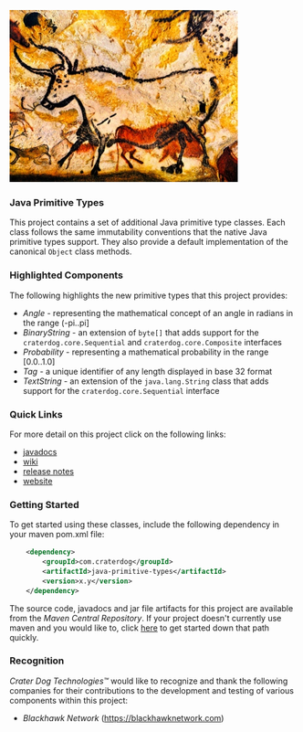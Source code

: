 ![Java Primitive Types](https://github.com/craterdog/java-primitive-types/blob/master/docs/images/CavePainting.jpg)

### Java Primitive Types
This project contains a set of additional Java primitive type classes. Each class follows the same immutability
conventions that the native Java primitive types support. They also provide a default implementation
of the canonical `Object` class methods.

### Highlighted Components
The following highlights the new primitive types that this project provides:

 * *Angle* - representing the mathematical concept of an angle in radians in the range (-pi..pi]
 * *BinaryString* - an extension of `byte[]` that adds support for the `craterdog.core.Sequential` and
`craterdog.core.Composite` interfaces
 * *Probability* - representing a mathematical probability in the range [0.0..1.0]
 * *Tag* - a unique identifier of any length displayed in base 32 format
 * *TextString* - an extension of the `java.lang.String` class that adds support for the `craterdog.core.Sequential`
interface

### Quick Links
For more detail on this project click on the following links:

 * [javadocs](https://craterdog.github.io/java-primitive-types/latest/index.html)
 * [wiki](https://github.com/craterdog/java-primitive-types/wiki)
 * [release notes](https://github.com/craterdog/java-primitive-types/wiki/Releases)
 * [website](https://craterdog.com)

### Getting Started
To get started using these classes, include the following dependency in your maven pom.xml file:

```xml
    <dependency>
        <groupId>com.craterdog</groupId>
        <artifactId>java-primitive-types</artifactId>
        <version>x.y</version>
    </dependency>
```

The source code, javadocs and jar file artifacts for this project are available from the
_Maven Central Repository_. If your project doesn't currently use maven and you would like to,
click [here](https://github.com/craterdog/maven-parent-poms) to get started down that path quickly.

### Recognition
_Crater Dog Technologies™_ would like to recognize and thank the following
companies for their contributions to the development and testing of various
components within this project:

 * _Blackhawk Network_ (https://blackhawknetwork.com)

